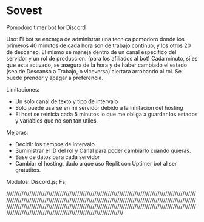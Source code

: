 # Sovest
Pomodoro timer bot for Discord

Uso:
El bot se encarga de administrar una tecnica pomodoro donde los primeros 40 minutos de cada hora son de trabajo continuo, y los otros 20 de descanso.
El mismo se maneja dentro de un canal especifico del servidor y un rol de produccion. (para los afiliados al bot)
Cada minuto, si es que esta activado, se asegura de la hora y de haber cambiado el estado (sea de Descanso a Trabajo, o viceversa) alertara arrobando al rol.
Se puede prender y apagar a preferencia.

Limitaciones:
- Un solo canal de texto y tipo de intervalo
- Solo puede usarse en mi servidor debido a la limitacion del hosting
- El host se reinicia cada 5 minutos lo que me obliga a guardar los estados y variables que no son tan utiles.

Mejoras:
- Decidir los tiempos de intervalo.
- Suministrar el ID del rol y Canal para poder cambiarlo cuando quieras.
- Base de datos para cada servidor
- Cambiar el hosting, dado a que uso Replit con Uptimer bot al ser gratutitos.

Modulos: Discord.js; Fs;

//////////////////////////////////////////////////////////////////////////////////////////////////////////////////////////////////////////////////////////////////////////////////////////////////////////////////////////////////////////////////////////////////////////////////////////////////////////////////////////////////////////////////////////////////////
